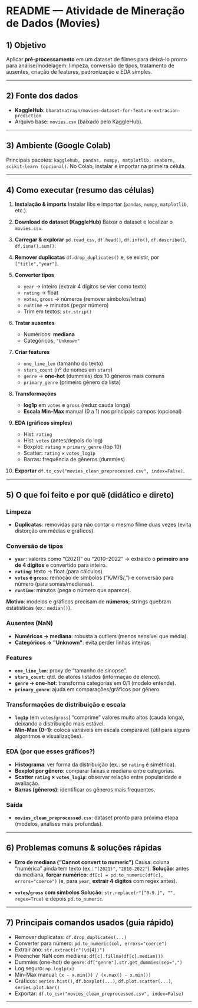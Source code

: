 # README — Atividade de Mineração de Dados (Movies)

## 1) Objetivo

Aplicar **pré-processamento** em um dataset de filmes para deixá-lo pronto para análise/modelagem: limpeza, conversão de tipos, tratamento de ausentes, criação de features, padronização e EDA simples.

---

## 2) Fonte dos dados

* **KaggleHub**: `bharatnatrayn/movies-dataset-for-feature-extracion-prediction`
* Arquivo base: `movies.csv` (baixado pelo KaggleHub).

---

## 3) Ambiente (Google Colab)

Principais pacotes: `kagglehub, pandas, numpy, matplotlib, seaborn, scikit-learn (opcional)`.
No Colab, instalar e importar na primeira célula.

---

## 4) Como executar (resumo das células)

1. **Instalação & imports**
   Instalar libs e importar (`pandas`, `numpy`, `matplotlib`, etc.).
2. **Download do dataset (KaggleHub)**
   Baixar o dataset e localizar o `movies.csv`.
3. **Carregar & explorar**
   `pd.read_csv`, `df.head()`, `df.info()`, `df.describe()`, `df.isna().sum()`.
4. **Remover duplicatas**
   `df.drop_duplicates()` e, se existir, por `["title","year"]`.
5. **Converter tipos**

    * `year` → inteiro (extrair 4 dígitos se vier como texto)
    * `rating` → float
    * `votes`, `gross` → números (remover símbolos/letras)
    * `runtime` → minutos (pegar número)
    * Trim em textos: `str.strip()`
6. **Tratar ausentes**

    * Numéricos: **mediana**
    * Categóricos: `"Unknown"`
7. **Criar features**

    * `one_line_len` (tamanho do texto)
    * `stars_count` (nº de nomes em `stars`)
    * `genre` → **one-hot** (dummies) dos 10 gêneros mais comuns
    * `primary_genre` (primeiro gênero da lista)
8. **Transformações**

    * **log1p** em `votes` e `gross` (reduz cauda longa)
    * **Escala Min-Max** manual (0 a 1) nos principais campos (opcional)
9. **EDA (gráficos simples)**

    * Hist: `rating`
    * Hist: `votes` (antes/depois do log)
    * Boxplot: `rating` × `primary_genre` (top 10)
    * Scatter: `rating` × `votes_log1p`
    * Barras: frequência de gêneros (dummies)
10. **Exportar**
    `df.to_csv("movies_clean_preprocessed.csv", index=False)`.

---

## 5) O que foi feito e por quê (didático e direto)

### Limpeza

* **Duplicatas**: removidas para não contar o mesmo filme duas vezes (evita distorção em médias e gráficos).

### Conversão de tipos

* **`year`**: valores como “(2021)” ou “2010–2022” → extraído o **primeiro ano de 4 dígitos** e convertido para inteiro.
* **`rating`**: texto → float (para cálculos).
* **`votes` e `gross`**: remoção de símbolos (“K/M/\$/,”) e conversão para número (para somas/medianas).
* **`runtime`**: minutos (pega o número que aparece).

**Motivo**: modelos e gráficos precisam de **números**; strings quebram estatísticas (ex.: `median()`).

### Ausentes (NaN)

* **Numéricos → mediana**: robusta a outliers (menos sensível que média).
* **Categóricos → "Unknown"**: evita perder linhas inteiras.

### Features

* **`one_line_len`**: proxy de “tamanho de sinopse”.
* **`stars_count`**: qtd. de atores listados (informação de elenco).
* **`genre` → one-hot**: transforma categorias em 0/1 (modelo entende).
* **`primary_genre`**: ajuda em comparações/gráficos por gênero.

### Transformações de distribuição e escala

* **`log1p`** (em `votes`/`gross`) “comprime” valores muito altos (cauda longa), deixando a distribuição mais estável.
* **Min-Max (0–1)**: coloca variáveis em escala comparável (útil para alguns algoritmos e visualizações).

### EDA (por que esses gráficos?)

* **Histograma**: ver forma da distribuição (ex.: se `rating` é simétrica).
* **Boxplot por gênero**: comparar faixas e mediana entre categorias.
* **Scatter `rating` × `votes_log1p`**: observar relação entre popularidade e avaliação.
* **Barras (gêneros)**: identificar os gêneros mais frequentes.

### Saída

* **`movies_clean_preprocessed.csv`**: dataset pronto para próxima etapa (modelos, análises mais profundas).

---

## 6) Problemas comuns & soluções rápidas

* **Erro de mediana (“Cannot convert to numeric”)**
  Causa: coluna “numérica” ainda tem texto (ex.: `"(2021)"`, `"2010–2022"`).
  **Solução**: antes da mediana, **forçar numérico**:
  `df[c] = pd.to_numeric(df[c], errors="coerce")`
  (e, para `year`, **extrair 4 dígitos** com regex antes).

* **`votes`/`gross` com símbolos**
  **Solução**: `str.replace(r"[^0-9.]", "", regex=True)` e depois `pd.to_numeric`.

---

## 7) Principais comandos usados (guia rápido)

* Remover duplicatas: `df.drop_duplicates(...)`
* Converter para número: `pd.to_numeric(col, errors="coerce")`
* Extrair ano: `str.extract(r"(\d{4})")`
* Preencher NaN com mediana: `df[c].fillna(df[c].median())`
* Dummies (one-hot) de `genre`: `df["genre"].str.get_dummies(sep=",")`
* Log seguro: `np.log1p(x)`
* Min-Max manual: `(x - x.min()) / (x.max() - x.min())`
* Gráficos: `series.hist()`, `df.boxplot(...)`, `df.plot.scatter(...)`, `series.plot.bar()`
* Exportar: `df.to_csv("movies_clean_preprocessed.csv", index=False)`

---
